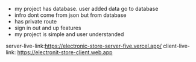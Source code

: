 * my project has database. user added data go to database
* infro dont come from json but from database
* has private route
* sign in out and up features
* my project is simple and user understanded

server-live-link:https://electronic-store-server-five.vercel.app/
client-live-link: https://electronit-store-client.web.app